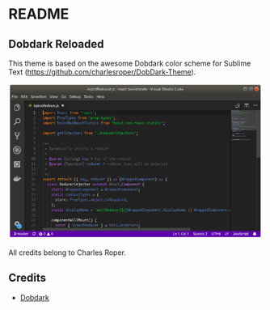 # README
## Dobdark Reloaded

This theme is based on the awesome Dobdark color scheme for Sublime Text (https://github.com/charlesroper/DobDark-Theme).

![Screenshot](https://raw.githubusercontent.com/murilomentor/dobdark-reloaded/master/screenshots/scr-01.png  "Screenshot")

All credits belong to Charles Roper.

## Credits
* [Dobdark](https://github.com/charlesroper/DobDark-Theme)

